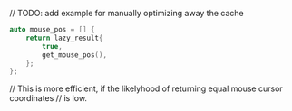 // TODO: add example for manually optimizing away the cache
```cpp
auto mouse_pos = [] {
    return lazy_result{
        true,
        get_mouse_pos(),
    };
};
```
// This is more efficient, if the likelyhood of returning equal mouse cursor coordinates
// is low.
